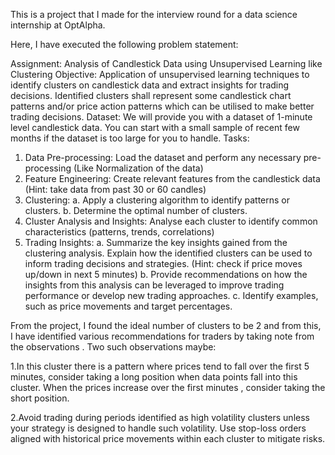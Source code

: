 This is a project that I made for the interview round for a data science internship at OptAlpha.

Here, I have executed the following problem statement:

Assignment: Analysis of Candlestick Data using Unsupervised Learning like
Clustering
Objective: Application of unsupervised learning techniques to identify clusters on
candlestick data and extract insights for trading decisions. Identified clusters shall represent
some candlestick chart patterns and/or price action patterns which can be utilised to make
better trading decisions.
Dataset: We will provide you with a dataset of 1-minute level candlestick data. You can
start with a small sample of recent few months if the dataset is too large for you to handle.
Tasks:
1. Data Pre-processing: Load the dataset and perform any necessary pre-processing
(Like Normalization of the data)
2. Feature Engineering: Create relevant features from the candlestick data (Hint: take
data from past 30 or 60 candles)
3. Clustering:
a. Apply a clustering algorithm to identify patterns or clusters.
b. Determine the optimal number of clusters.
4. Cluster Analysis and Insights: Analyse each cluster to identify common characteristics
(patterns, trends, correlations)
5. Trading Insights:
a. Summarize the key insights gained from the clustering analysis. Explain how
the identified clusters can be used to inform trading decisions and strategies.
(Hint: check if price moves up/down in next 5 minutes)
b. Provide recommendations on how the insights from this analysis can be
leveraged to improve trading performance or develop new trading
approaches.
c. Identify examples, such as price movements and target percentages.



From the project, I found the ideal number of clusters to be 2 and from this, I have identified various recommendations for traders by taking note from the observations .
Two such observations maybe:

1.In this cluster there is a pattern where prices tend to fall over the first 5 minutes, consider taking a long position when data points fall into this cluster. When the prices increase over the first minutes , consider taking the short position.

2.Avoid trading during periods identified as high volatility clusters unless your strategy is designed to handle such volatility. Use stop-loss orders aligned with historical price movements within each cluster to mitigate risks.
